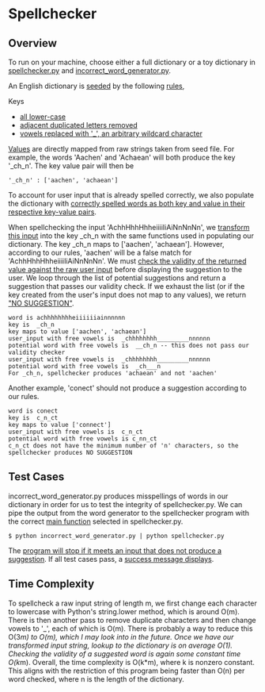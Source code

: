 Spellchecker
============

Overview
------------------
To run on your machine, choose either a full dictionary or a toy dictionary in [spellchecker.py](https://github.com/lolilo/spellchecker/blob/master/spellchecker.py#L4) and [incorrect_word_generator.py](https://github.com/lolilo/spellchecker/blob/master/incorrect_word_generator.py#L4). 

An English dictionary is [seeded](https://github.com/lolilo/spellchecker/blob/master/spellchecker.py#L29) by the following [rules](https://github.com/lolilo/spellchecker/blob/master/spellchecker.py#L27), 

Keys

* [all lower-case](https://github.com/lolilo/spellchecker/blob/master/spellchecker.py#L55)
* [adjacent duplicated letters removed](https://github.com/lolilo/spellchecker/blob/master/spellchecker.py#L17)
* [vowels replaced with '_', an arbitrary wildcard character](https://github.com/lolilo/spellchecker/blob/master/spellchecker.py#L8)

[Values](https://github.com/lolilo/spellchecker/blob/master/spellchecker.py#L42) are directly mapped from raw strings taken from seed file. For example, the words 'Aachen' and 'Achaean' will both produce the key '_ch_n'. The key value pair will then be 

    '_ch_n' : ['aachen', 'achaean']

To account for user input that is already spelled correctly, we also populate the dictionary with [correctly spelled words as both key and value in their respective key-value pairs](https://github.com/lolilo/spellchecker/blob/master/spellchecker.py#L52).

When spellchecking the input 'AchhHhhHhheiiiiIiAiNnNnNn', we [transform this input](https://github.com/lolilo/spellchecker/blob/master/spellchecker.py#L71) into the key _ch_n with the same functions used in populating our dictionary. The key _ch_n maps to ['aachen', 'achaean']. However, according to our rules, 'aachen' will be a false match for 'AchhHhhHhheiiiiIiAiNnNnNn'. We must [check the validity of the returned value against the raw user input](https://github.com/lolilo/spellchecker/blob/master/spellchecker.py#L80) before displaying the suggestion to the user. We loop through the list of potential suggestions and return a suggestion that passes our validity check. If we exhaust the list (or if the key created from the user's input does not map to any values), we return ["NO SUGGESTION"](https://github.com/lolilo/spellchecker/blob/master/spellchecker.py#L72). 

    word is achhhhhhhheiiiiiiainnnnnn
    key is  _ch_n
    key maps to value ['aachen', 'achaean']
    user_input with free vowels is  _chhhhhhhh_________nnnnnn
    potential word with free vowels is  __ch_n -- this does not pass our validity checker
    user_input with free vowels is  _chhhhhhhh_________nnnnnn
    potential word with free vowels is  _ch___n
    For _ch_n, spellchecker produces 'achaean' and not 'aachen'

Another example, 'conect' should not produce a suggestion according to our rules. 

    word is conect
    key is  c_n_ct
    key maps to value ['connect']
    user_input with free vowels is  c_n_ct
    potential word with free vowels is c_nn_ct
    c_n_ct does not have the minimum number of 'n' characters, so the spellchecker produces NO SUGGESTION

Test Cases
------------------
incorrect_word_generator.py produces misspellings of words in our dictionary in order for us to test the integrity of spellchecker.py. We can pipe the output from the word generator to the spellchecker program with the correct [main function](https://github.com/lolilo/spellchecker/blob/master/spellchecker.py#L164) selected in spellchecker.py.
    
    $ python incorrect_word_generator.py | python spellchecker.py

The [program will stop if it meets an input that does not produce a suggestion](https://github.com/lolilo/spellchecker/blob/master/spellchecker.py#L147). If all test cases pass, a [success message displays](https://github.com/lolilo/spellchecker/blob/master/spellchecker.py#L149).

Time Complexity
------------------
To spellcheck a raw input string of length m, we first change each character to lowercase with Python's string.lower method, which is around O(m). There is then another pass to remove duplicate characters and then change vowels to '_', each of which is O(m). There is probably a way to reduce this O(3*m) to O(m), which I may look into in the future. Once we have our transformed input string, lookup to the dictionary is on average O(1). Checking the validity of a suggested word is again some constant time O(k*m). Overall, the time complexity is O(k*m), where k is nonzero constant. This aligns with the restriction of this program being faster than O(n) per word checked, where n is the length of the dictionary.
